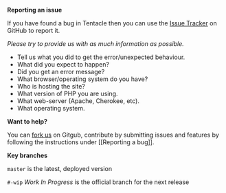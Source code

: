 **Reporting an issue**

If you have found a bug in Tentacle then you can use the [Issue Tracker](https://github.com/adampatterson/Tentacle/issues) on GitHub to report it.

*Please try to provide us with as much information as possible.*

 + Tell us what you did to get the error/unexpected behaviour.
 + What did you expect to happen?</li>
 + Did you get an error message?</li>
 + What browser/operating system do you have?</li>
 + Who is hosting the site?</li>
 + What version of PHP you are using.
 + What web-server (Apache, Cherokee, etc).
 + What operating system.


**Want to help?**

You can [fork us](https://github.com/adampatterson/Tentacle) on Gitgub, contribute by submitting issues and features by following the instructions under [[Reporting a bug]].

**Key branches**

`master` is the latest, deployed version

`#-wip` _Work In Progress_ is the official branch for the next release

